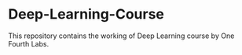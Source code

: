 ﻿# Deep-Learning-Course
 
 This repository contains the working of Deep Learning course by One Fourth Labs.




